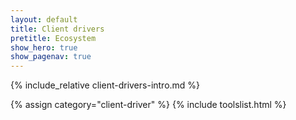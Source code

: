 ```yaml
---
layout: default
title: Client drivers
pretitle: Ecosystem
show_hero: true
show_pagenav: true
---
```


{% include_relative client-drivers-intro.md %}

{% assign category="client-driver" %}
{% include toolslist.html %}
